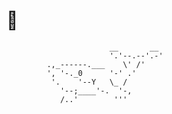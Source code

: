 # 🐋

                           __       __
                           '.'--.--'.-'
             .,_------.___    \' /'
             ', '-._0      '-' .'
              '.    '--Y   \_ /
                '--;____'-.  '-,
                /..'        '''
